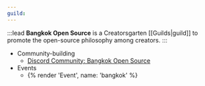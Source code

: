 ```yaml
---
guild:
---
```


:::lead
**Bangkok Open Source** is a Creatorsgarten [[Guilds|guild]] to promote the open-source philosophy among creators.
:::

- Community-building
  - [Discord Community: Bangkok Open Source](https://grtn.org/bkkoss-discord)
- Events
  - {% render 'Event', name: 'bangkok' %}
